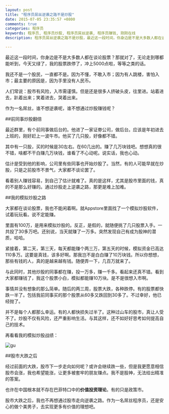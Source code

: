 ```yaml
---
layout: post
title: "程序员屌丝逆袭之路不是炒股"
date: 2015-07-05 23:35:57 +0800
comments: true
categories: 程序员
keywords: 程序员, 程序员炒股, 程序员屌丝逆袭, 程序员赚钱, 刚刚在线
description: 程序员屌丝逆袭之路不是炒股，最近这一段时间，你身边是不是大多数人都在谈论股票？那就对了，无论走到哪都能听到，今天又绿了，我的股票跌停了，冲上5000点啦，等等之类的话。

---
```


最近这一段时间，你身边是不是大多数人都在谈论股票？那就对了，无论走到哪都能听到，今天又绿了，我的股票跌停了，冲上5000点啦，等等之类的话。

我还不是一个股民，一直都不是。因为不懂，不敢入市；因为有人跳楼，害怕入市；最主要的原因是，因为手里没有人民币。

人们常说：股市有风险，入市需谨慎。但是还是很多人挤破头皮，往里进。站着进去，趴着出来；笑着进去，哭着出来。

作为一名屌丝，谁不想逆袭呢，谁不想通过炒股赚钱呢？

##前同事炒股翻倍

最近群里，有个前同事做后台的。他进了一家证劵公司，做后台。应该是年初进去上班的，刚好赶上一波牛市。他买了几只股，好像都不错。

其中有一只股，买的时候是30左右。在60几出的。赚了几万块钱吧。想想真的很不错，啥都不干白赚几万块钱，谁看了不心动呢。说实话，我也心动。

估计是受到他的影响，公司里有些同事也开始炒股了。当然，有的人可能早就在炒股，只是之前股市不景气，大家都不谈论罢了。

看着别人赚钱容易，到自己了估计就难了。真的是这样，尤其是股市里面的钱，真的不是那么好赚的。通过炒股走上逆袭之路，那更是难上加难。

##我的模拟炒股之路

大家都在谈论股票，我也不能闲着啊。就Appstore里面找了一个模拟炒股软件，试着玩玩看。说不定能赚。

里面有100万，是用来模拟炒股的。反正，是假的，就随便挑了几只股票入手。一共投了30多万吧。还别说，当天就赚了一万多。突然发现自己有成为股神的潜质，哈哈。

紧接着，第二天，第三天，每天都能赚个两三万，第五天的时候，模拟资金已高达110多万。这要是真钱，该多好啊。那我岂不是白白赚了10万块钱。所以你想想，那些有钱的人，真的是越来越有钱。随便弄一下，几百万就来了。

与此同时，其他炒股的同事都在赚，投一万多，赚一千多。看起来还真不错。看到大家都赚钱了，我这个股票小白，模拟都能赚10万块。是不是很想入市啊。

事情并没有想象的那么简单。随后的两三周，股票大跌，各种跌停。有的股票都快跌一半了。包括我前同事买的那个股票从60多又跌回到30多了。不过幸好，他已经抛了。

并不是每个人都那么幸运。有的人都快损失过半了。这种过山车的股市，真让人受不了。炒股不仅有风险，还严重影响生活。与其这样，还不如好好思考如何提高自己的技术。

再看看我的模拟炒股战绩：

![gu](http://7xjrlb.com1.z0.glb.clouddn.com/monichaogu.png)


##股市大跌之后

经过前面的大跌，股市下一步走向如何呢？或许会继续跌一些，但是我更愿意相信股市会涨，我也希望能涨，让更多被套牢的朋友赚点。我不是股神，无法给出精准的答案。

也许在中国根本就不存在巴菲特口中的**价值投资理论**。有的只是政策市。

股市大跌之后，我也不再想通过股市走向逆袭之路。作为一名屌丝程序员，还是安心的做个美男子，去实现更多有价值的理想吧。



